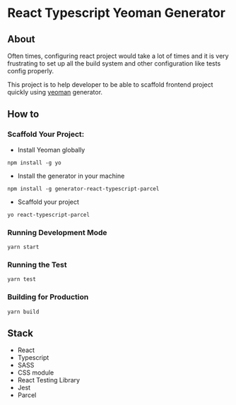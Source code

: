 # React Typescript Yeoman Generator

## About
Often times, configuring react project would take a lot of times and it is very frustrating to set up all the build system and other configuration like tests config properly.

This project is to help developer to be able to
scaffold frontend project quickly using [yeoman](https://yeoman.io/) generator.

## How to

### Scaffold Your Project:
- Install Yeoman globally

`
npm install -g yo
`
- Install the generator in your machine

`
npm install -g generator-react-typescript-parcel
`

- Scaffold your project

`yo react-typescript-parcel`


### Running Development Mode
`yarn start`

### Running the Test
`yarn test`

### Building for Production
`yarn build`

## Stack
- React
- Typescript
- SASS
- CSS module
- React Testing Library
- Jest
- Parcel
